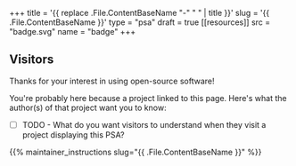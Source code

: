 +++
title = '{{ replace .File.ContentBaseName "-" " " | title }}'
slug = '{{ .File.ContentBaseName }}'
type = "psa"
draft = true
[[resources]]
  src = "badge.svg"
  name = "badge"
+++

## Visitors

Thanks for your interest in using open-source software!

You're probably here because a project linked to this page. Here's what the
author(s) of that project want you to know:
 - [ ] TODO - What do you want visitors to understand when they visit a project
   displaying this PSA?

{{% maintainer_instructions slug="{{ .File.ContentBaseName }}" %}}